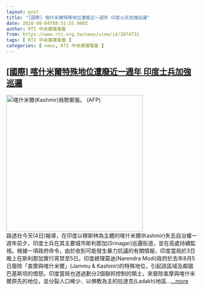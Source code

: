 ```yaml
---
layout: post
title: "[國際] 喀什米爾特殊地位遭廢近一週年 印度士兵加強巡邏"
date: 2020-08-04T08:51:55.000Z
author: RTI 中央廣播電臺
from: https://www.rti.org.tw/news/view/id/2074731
tags: [ RTI 中央廣播電臺 ]
categories: [ news, RTI 中央廣播電臺 ]
---
```

<!--1596531115000-->
[[國際] 喀什米爾特殊地位遭廢近一週年 印度士兵加強巡邏](https://www.rti.org.tw/news/view/id/2074731)
------

<div>
<img src="https://static.rti.org.tw/assets/thumbnails/2019/10/03/a811adc4813807c3abca8e43fa8ab903.jpg" width="360" alt="喀什米爾(Kashmir)局勢緊張。 (AFP)" title="喀什米爾(Kashmir)局勢緊張。 (AFP)"><br>路透社今天(4日)報導，在印度以穆斯林為主體的喀什米爾(Kashmir)失去自治權一週年前夕，印度士兵在其主要城市斯利那加(Srinagar)巡邏街道，並在高處持續監視。根據一項政府命令，由於收到可能發生暴力抗議的有關情報，印度當局於3日晚上在斯利那加實行宵禁至5日。印度總理莫迪(Narendra Modi)政府於去年8月5日廢除「查摩與喀什米爾」(Jammu &amp; Kashmir)的特殊地位，引起該區域及鄰國巴基斯坦的憤怒。印度當局也透過劃分2個聯邦控制的領土，來廢除查摩與喀什米爾原先的地位，並分裂人口稀少、以佛教為主的拉達克(Ladakh)地區...<a target="_blank" href="https://www.rti.org.tw/news/view/id/2074731">...more</a>
</div>
